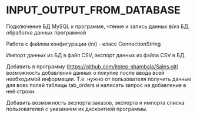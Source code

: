 # INPUT_OUTPUT_FROM_DATABASE

Подключение БД MySQL к программе, чтение и запись данных в/из БД, обработка данных программой

Работа с файлом конфигурации (ini) - класс ConnectionString

Импорт данных из БД в файл CSV, экспорт данных из файла CSV в БД.

Добавить в программу (https://github.com/itstep-shambala/Sales.git) возможность добавления данных о покупке после ввода всей необходимой информации.
Т.е. нужно от пользователя получить данные для всех полей таблицы tab_orders и написать запрос на добавление в неё строки.

Добавить возможность экспорта заказов, экспорта и импорта списка пользователей с указанием их дисконтной программы.
